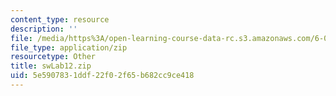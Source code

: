 ```yaml
---
content_type: resource
description: ''
file: /media/https%3A/open-learning-course-data-rc.s3.amazonaws.com/6-01sc-introduction-to-electrical-engineering-and-computer-science-i-spring-2011/5e5907831ddf22f02f65b682cc9ce418_swLab12.zip
file_type: application/zip
resourcetype: Other
title: swLab12.zip
uid: 5e590783-1ddf-22f0-2f65-b682cc9ce418
---
```

